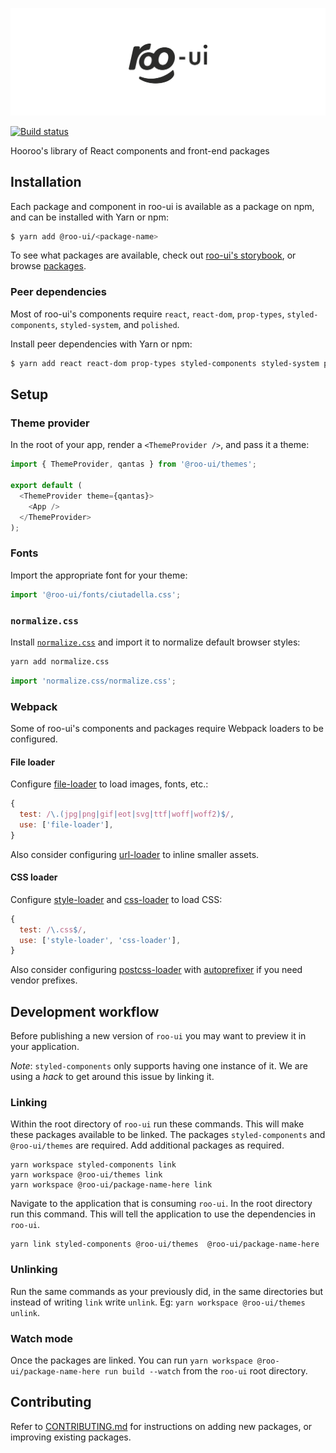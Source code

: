 ![](assets/logo.png)

[![Build status](https://badge.buildkite.com/608d10408e58453caadfdf8baace412e530fefb77614355b37.svg)](https://buildkite.com/hooroo/roo-ui?branch=master)

Hooroo's library of React components and front-end packages

## Installation

Each package and component in roo-ui is available as a package on npm, and can be installed with Yarn or npm:

```sh
$ yarn add @roo-ui/<package-name>
```

To see what packages are available, check out [roo-ui's storybook](http://hooroo.github.io/roo-ui/), or browse [packages](./packages).

### Peer dependencies

Most of roo-ui's components require `react`, `react-dom`, `prop-types`, `styled-components`, `styled-system`, and `polished`.

Install peer dependencies with Yarn or npm:

```sh
$ yarn add react react-dom prop-types styled-components styled-system polished
```

## Setup

### Theme provider

In the root of your app, render a `<ThemeProvider />`, and pass it a theme:

```js
import { ThemeProvider, qantas } from '@roo-ui/themes';

export default (
  <ThemeProvider theme={qantas}>
    <App />
  </ThemeProvider>
);
```

### Fonts

Import the appropriate font for your theme:

```js
import '@roo-ui/fonts/ciutadella.css';
```

### `normalize.css`

Install [`normalize.css`](http://necolas.github.io/normalize.css) and import it to normalize default browser styles:

```sh
yarn add normalize.css
```

```js
import 'normalize.css/normalize.css';
```

### Webpack

Some of roo-ui's components and packages require Webpack loaders to be configured.

#### File loader

Configure [file-loader](https://github.com/webpack-contrib/file-loader) to load images, fonts, etc.:

```js
{
  test: /\.(jpg|png|gif|eot|svg|ttf|woff|woff2)$/,
  use: ['file-loader'],
}
```

Also consider configuring [url-loader](https://github.com/webpack-contrib/url-loader) to inline smaller assets.

#### CSS loader

Configure [style-loader](https://github.com/webpack-contrib/style-loader) and [css-loader](https://github.com/webpack-contrib/css-loader) to load CSS:

```js
{
  test: /\.css$/,
  use: ['style-loader', 'css-loader'],
}
```

Also consider configuring [postcss-loader](https://github.com/postcss/postcss-loader) with [autoprefixer](https://github.com/postcss/autoprefixer) if you need vendor prefixes.

## Development workflow
Before publishing a new version of `roo-ui` you may want to preview it in your application.

*Note*: `styled-components` only supports having one instance of it. We are using a *hack* to get around this issue by linking it.

### Linking

Within the root directory of `roo-ui` run these commands. This will make these packages available to be linked. The packages `styled-components` and `@roo-ui/themes` are required. Add additional packages as required.

```
yarn workspace styled-components link
yarn workspace @roo-ui/themes link
yarn workspace @roo-ui/package-name-here link
```

Navigate to the application that is consuming `roo-ui`. In the root directory run this command. This will tell the application to use the dependencies in `roo-ui`.

```
yarn link styled-components @roo-ui/themes  @roo-ui/package-name-here
```

### Unlinking
Run the same commands as your previously did, in the same directories but instead of writing `link` write `unlink`. Eg: `yarn workspace @roo-ui/themes unlink`.

### Watch mode
Once the packages are linked. You can run `yarn workspace @roo-ui/package-name-here run build --watch` from the `roo-ui` root directory.

## Contributing

Refer to [CONTRIBUTING.md](./CONTRIBUTING.md) for instructions on adding new packages, or improving existing packages.

